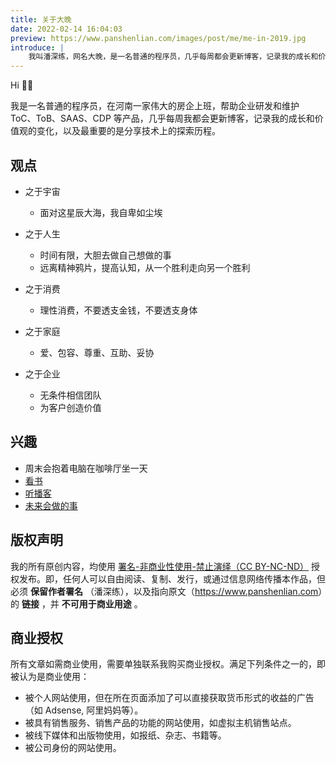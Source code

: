 ```yaml
---
title: 关于大晚
date: 2022-02-14 16:04:03
preview: https://www.panshenlian.com/images/post/me/me-in-2019.jpg
introduce: |
    我叫潘深练，网名大晚，是一名普通的程序员，几乎每周都会更新博客，记录我的成长和价值观的变化，以及最重要的是分享技术上的探索历程。
---
```


Hi 👋🏼

我是一名普通的程序员，在河南一家伟大的房企上班，帮助企业研发和维护 ToC、ToB、SAAS、CDP 等产品，几乎每周我都会更新博客，记录我的成长和价值观的变化，以及最重要的是分享技术上的探索历程。

<!-- <div style="width:100%;margin:auto;text-align:center;"><img src="https://www.panshenlian.com/images/post/me/me-in-2019.jpg" width="40%" ></div>-->

## 观点

* 之于宇宙
    * 面对这星辰大海，我自卑如尘埃 

* 之于人生
    * 时间有限，大胆去做自己想做的事 
    * 远离精神鸦片，提高认知，从一个胜利走向另一个胜利

* 之于消费
    * 理性消费，不要透支金钱，不要透支身体

* 之于家庭
    * 爱、包容、尊重、互助、妥协

* 之于企业
    * 无条件相信团队
    * 为客户创造价值

## 兴趣

* 周末会抱着电脑在咖啡厅坐一天
* [看书](/booklist)
* [听播客](/podcasts)
* [未来会做的事](/live)

<a id='licence'></a>
## 版权声明

我的所有原创内容，均使用 [署名-非商业性使用-禁止演绎（CC BY-NC-ND）](https://creativecommons.org/licenses/by-nc-nd/3.0/cn/) 授权发布。即，任何人可以自由阅读、复制、发行，或通过信息网络传播本作品，但必须 **保留作者署名** （潘深练），以及指向原文（<https://www.panshenlian.com>）的 **链接** ，并 **不可用于商业用途** 。

## 商业授权

所有文章如需商业使用，需要单独联系我购买商业授权。满足下列条件之一的，即被认为是商业使用：

* 被个人网站使用，但在所在页面添加了可以直接获取货币形式的收益的广告（如 Adsense, 阿里妈妈等）。
* 被具有销售服务、销售产品的功能的网站使用，如虚拟主机销售站点。
* 被线下媒体和出版物使用，如报纸、杂志、书籍等。
* 被公司身份的网站使用。  